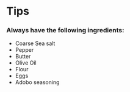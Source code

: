 # Tips

### Always have the following ingredients:

* Coarse Sea salt
* Pepper
* Butter
* Olive Oil
* Flour
* Eggs
* Adobo seasoning

